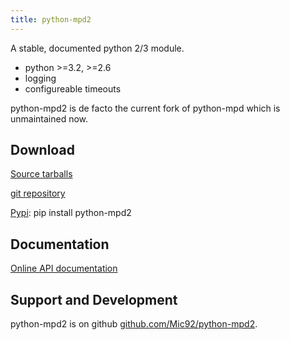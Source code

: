 ```yaml
---
title: python-mpd2
---
```


A stable, documented python 2/3 module.

 * python >=3.2, >=2.6
 * logging
 * configureable timeouts

python-mpd2 is de facto the current fork of python-mpd which is unmaintained now.

## Download

[Source tarballs](https://github.com/Mic92/python-mpd2/releases)

[git repository](https://github.com/Mic92/python-mpd2)

[Pypi](https://pypi.python.org/pypi/python-mpd2): pip install python-mpd2

## Documentation

[Online API documentation](http://pythonhosted.org/python-mpd2/)

## Support and Development

python-mpd2 is on github [github.com/Mic92/python-mpd2](https://github.com/Mic92/python-mpd2).
